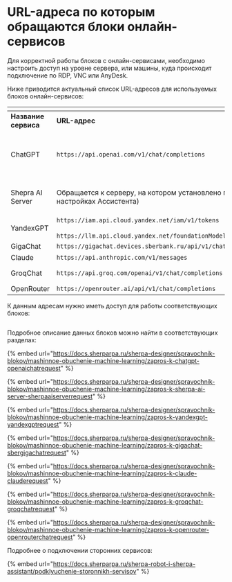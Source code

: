 # URL-адреса по которым обращаются блоки онлайн-сервисов

Для корректной работы блоков с онлайн-сервисами, необходимо настроить доступ на уровне сервера, или машины, куда происходит подключение по RDP, VNC или AnyDesk.&#x20;

Ниже приводится актуальный список URL-адресов для используемых блоков онлайн-сервисов:

<table data-header-hidden><thead><tr><th width="168"></th><th width="204"></th><th width="182"></th></tr></thead><tbody><tr><td><strong>Название сервиса</strong></td><td><strong>URL-адрес</strong> </td><td><strong>Примечания</strong> </td></tr><tr><td>ChatGPT</td><td><code>https://api.openai.com/v1/chat/completions</code></td><td><p>Доступ по умолчанию:</p><p><code>https://sherpa.wiregeo.com</code><br><br></p></td></tr><tr><td>Shepra AI Server </td><td>Обращается к серверу, на котором установлено приложение (в настройках Ассистента)</td><td>Адрес зависит от локальной установки, как правило, это внутренний IP или доменное имя</td></tr><tr><td>YandexGPT</td><td><code>https://iam.api.cloud.yandex.net/iam/v1/tokens</code><br><br><code>https://llm.api.cloud.yandex.net/foundationModels/v1/completion</code></td><td><br></td></tr><tr><td>GigaChat </td><td><code>https://gigachat.devices.sberbank.ru/api/v1/chat/completions</code></td><td><br></td></tr><tr><td>Claude</td><td><code>https://api.anthropic.com/v1/messages</code></td><td><br></td></tr><tr><td>GroqChat</td><td><code>https://api.groq.com/openai/v1/chat/completions</code></td><td><br><br></td></tr><tr><td>OpenRouter</td><td><code>https://openrouter.ai/api/v1/chat/completions</code></td><td><br></td></tr></tbody></table>

К данным адресам нужно иметь доступ для работы соответствующих блоков:

<figure><img src="https://lh7-rt.googleusercontent.com/docsz/AD_4nXf3P0Z_ONengwPdrtZDauJ1m9lKsMI5hGKR5wCf9ZkHQaa3zkZW5tk0SxaFzW7PfDIuCVRqB_XUD5efGQZaeHTolvhDW3FlTdywEIN_KC4v4Ko-_I_sgSZesy-FqFTPhMqT4Uhtvw?key=c-kfAEp7VBchDYgccZTyJA" alt=""><figcaption></figcaption></figure>

Подробное описание данных блоков можно найти в соответствующих разделах:

{% embed url="https://docs.sherparpa.ru/sherpa-designer/spravochnik-blokov/mashinnoe-obuchenie-machine-learning/zapros-k-chatgpt-openaichatrequest" %}

{% embed url="https://docs.sherparpa.ru/sherpa-designer/spravochnik-blokov/mashinnoe-obuchenie-machine-learning/zapros-k-sherpa-ai-server-sherpaaiserverrequest" %}

{% embed url="https://docs.sherparpa.ru/sherpa-designer/spravochnik-blokov/mashinnoe-obuchenie-machine-learning/zapros-k-yandexgpt-yandexgptrequest" %}

{% embed url="https://docs.sherparpa.ru/sherpa-designer/spravochnik-blokov/mashinnoe-obuchenie-machine-learning/zapros-k-gigachat-sbergigachatrequest" %}

{% embed url="https://docs.sherparpa.ru/sherpa-designer/spravochnik-blokov/mashinnoe-obuchenie-machine-learning/zapros-k-claude-clauderequest" %}

{% embed url="https://docs.sherparpa.ru/sherpa-designer/spravochnik-blokov/mashinnoe-obuchenie-machine-learning/zapros-k-groqchat-groqchatrequest" %}

{% embed url="https://docs.sherparpa.ru/sherpa-designer/spravochnik-blokov/mashinnoe-obuchenie-machine-learning/zapros-k-openrouter-openrouterchatrequest" %}

Подробнее о подключении сторонних сервисов:

{% embed url="https://docs.sherparpa.ru/sherpa-robot-i-sherpa-assistant/podklyuchenie-storonnikh-servisov" %}
